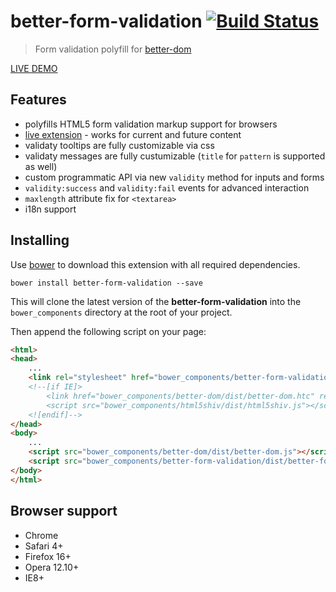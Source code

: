 # better-form-validation [![Build Status](https://api.travis-ci.org/chemerisuk/better-form-validation.png?branch=master)](http://travis-ci.org/chemerisuk/better-form-validation)
> Form validation polyfill for [better-dom](https://github.com/chemerisuk/better-dom)

[LIVE DEMO](http://chemerisuk.github.io/better-form-validation/)

## Features
* polyfills HTML5 form validation markup support for browsers
* [live extension](https://github.com/chemerisuk/better-dom/wiki/Live-extensions) - works for current and future content
* validaty tooltips are fully customizable via css
* validaty messages are fully custumizable (`title` for `pattern` is supported as well)
* custom programmatic API via new `validity` method for inputs and forms
* `validity:success` and `validity:fail` events for advanced interaction
* `maxlength` attribute fix for `<textarea>`
* i18n support

## Installing
Use [bower](http://bower.io/) to download this extension with all required dependencies.

    bower install better-form-validation --save

This will clone the latest version of the __better-form-validation__ into the `bower_components` directory at the root of your project.

Then append the following script on your page:

```html
<html>
<head>
    ...
    <link rel="stylesheet" href="bower_components/better-form-validation/dist/better-form-validation.css"/>
    <!--[if IE]>
        <link href="bower_components/better-dom/dist/better-dom.htc" rel="htc"/>
        <script src="bower_components/html5shiv/dist/html5shiv.js"></script>
    <![endif]-->
</head>
<body>
    ...
    <script src="bower_components/better-dom/dist/better-dom.js"></script>
    <script src="bower_components/better-form-validation/dist/better-form-validation.js"></script>
</body>
</html>
```
## Browser support
* Chrome
* Safari 4+
* Firefox 16+
* Opera 12.10+
* IE8+